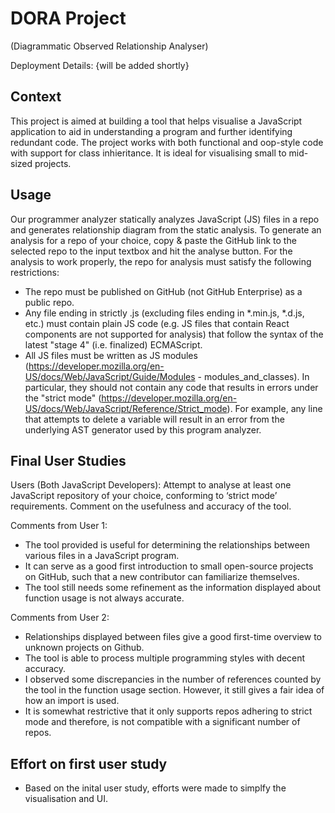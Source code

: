 # DORA Project

(Diagrammatic Observed Relationship Analyser)

Deployment Details: {will be added shortly}

## Context
This project is aimed at building a tool that helps visualise a JavaScript application to aid in understanding a program and further identifying redundant code.
The project works with both functional and oop-style code with support for class inhieritance. It is ideal for visualising small to mid-sized projects.

## Usage

Our programmer analyzer statically analyzes JavaScript (JS) files in a repo and generates relationship diagram from the static analysis. To generate an analysis for a repo of your choice, copy & paste the GitHub link to the selected repo to the input textbox and hit the analyse button. For the analysis to work properly, the repo for analysis must satisfy the following restrictions:
* The repo must be published on GitHub (not GitHub Enterprise) as a public repo.
* Any file ending in strictly .js (excluding files ending in *.min.js, *.d.js, etc.) must contain plain JS code (e.g. JS files that contain React components are not supported for analysis) that follow the syntax of the latest "stage 4" (i.e. finalized) ECMAScript.
* All JS files must be written as JS modules (https://developer.mozilla.org/en-US/docs/Web/JavaScript/Guide/Modules - modules_and_classes). In particular, they should not contain any code that results in errors under the "strict mode" (https://developer.mozilla.org/en-US/docs/Web/JavaScript/Reference/Strict_mode). For example, any line that attempts to delete a variable will result in an error from the underlying AST generator used by this program analyzer.

## Final User Studies
Users (Both JavaScript Developers): Attempt to analyse at least one JavaScript repository of your choice, conforming to ‘strict mode’ requirements. Comment on the usefulness and accuracy of the tool.

Comments from User 1:

* The tool provided is useful for determining the relationships between various files in a JavaScript program.
* It can serve as a good first introduction to small open-source projects on GitHub, such that a new contributor can familiarize themselves.
* The tool still needs some refinement as the information displayed about function usage is not always accurate.

Comments from User 2: 

* Relationships displayed between files give a good first-time overview to unknown projects on Github.
* The tool is able to process multiple programming styles with decent accuracy.
* I observed some discrepancies in the number of references counted by the tool in the function usage section. However, it still gives a fair idea of how an import is used.
* It is somewhat restrictive that it only supports repos adhering to strict mode and therefore, is not compatible with a significant number of repos.

## Effort on first user study

* Based on the inital user study, efforts were made to simplfy the visualisation and UI.



